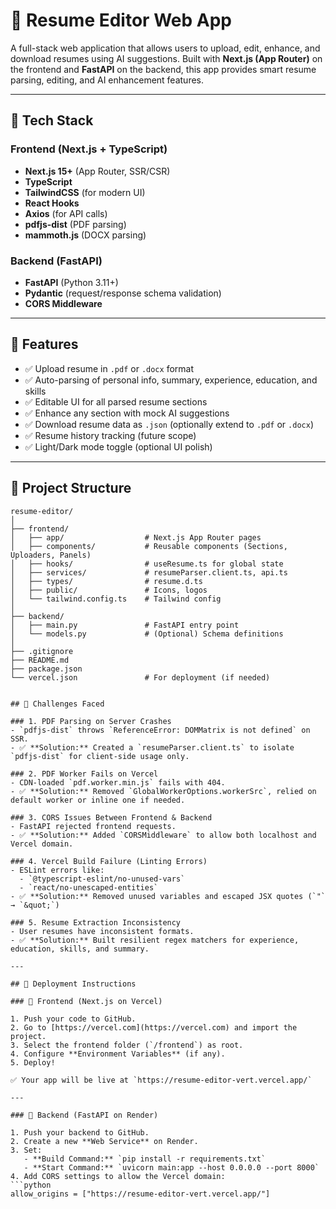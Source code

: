# 📝 Resume Editor Web App

A full-stack web application that allows users to upload, edit, enhance, and download resumes using AI suggestions. Built with **Next.js (App Router)** on the frontend and **FastAPI** on the backend, this app provides smart resume parsing, editing, and AI enhancement features.

---

## 🔧 Tech Stack

### Frontend (Next.js + TypeScript)
- **Next.js 15+** (App Router, SSR/CSR)
- **TypeScript**
- **TailwindCSS** (for modern UI)
- **React Hooks**
- **Axios** (for API calls)
- **pdfjs-dist** (PDF parsing)
- **mammoth.js** (DOCX parsing)

### Backend (FastAPI)
- **FastAPI** (Python 3.11+)
- **Pydantic** (request/response schema validation)
- **CORS Middleware**

---

## 🚀 Features

- ✅ Upload resume in `.pdf` or `.docx` format
- ✅ Auto-parsing of personal info, summary, experience, education, and skills
- ✅ Editable UI for all parsed resume sections
- ✅ Enhance any section with mock AI suggestions
- ✅ Download resume data as `.json` (optionally extend to `.pdf` or `.docx`)
- ✅ Resume history tracking (future scope)
- ✅ Light/Dark mode toggle (optional UI polish)

---

## 📁 Project Structure

```plaintext
resume-editor/
│
├── frontend/
│   ├── app/                  # Next.js App Router pages
│   ├── components/           # Reusable components (Sections, Uploaders, Panels)
│   ├── hooks/                # useResume.ts for global state
│   ├── services/             # resumeParser.client.ts, api.ts
│   ├── types/                # resume.d.ts
│   ├── public/               # Icons, logos
│   └── tailwind.config.ts    # Tailwind config
│
├── backend/
│   ├── main.py               # FastAPI entry point
│   └── models.py             # (Optional) Schema definitions
│
├── .gitignore
├── README.md
├── package.json
└── vercel.json               # For deployment (if needed)


## 🧠 Challenges Faced

### 1. PDF Parsing on Server Crashes
- `pdfjs-dist` throws `ReferenceError: DOMMatrix is not defined` on SSR.
- ✅ **Solution:** Created a `resumeParser.client.ts` to isolate `pdfjs-dist` for client-side usage only.

### 2. PDF Worker Fails on Vercel
- CDN-loaded `pdf.worker.min.js` fails with 404.
- ✅ **Solution:** Removed `GlobalWorkerOptions.workerSrc`, relied on default worker or inline one if needed.

### 3. CORS Issues Between Frontend & Backend
- FastAPI rejected frontend requests.
- ✅ **Solution:** Added `CORSMiddleware` to allow both localhost and Vercel domain.

### 4. Vercel Build Failure (Linting Errors)
- ESLint errors like:
  - `@typescript-eslint/no-unused-vars`
  - `react/no-unescaped-entities`
- ✅ **Solution:** Removed unused variables and escaped JSX quotes (`"` → `&quot;`)

### 5. Resume Extraction Inconsistency
- User resumes have inconsistent formats.
- ✅ **Solution:** Built resilient regex matchers for experience, education, skills, and summary.

---

## 🔄 Deployment Instructions

### 🔹 Frontend (Next.js on Vercel)

1. Push your code to GitHub.
2. Go to [https://vercel.com](https://vercel.com) and import the project.
3. Select the frontend folder (`/frontend`) as root.
4. Configure **Environment Variables** (if any).
5. Deploy!

✅ Your app will be live at `https://resume-editor-vert.vercel.app/`

---

### 🔹 Backend (FastAPI on Render)

1. Push your backend to GitHub.
2. Create a new **Web Service** on Render.
3. Set:
   - **Build Command:** `pip install -r requirements.txt`
   - **Start Command:** `uvicorn main:app --host 0.0.0.0 --port 8000`
4. Add CORS settings to allow the Vercel domain:
```python
allow_origins = ["https://resume-editor-vert.vercel.app/"]
